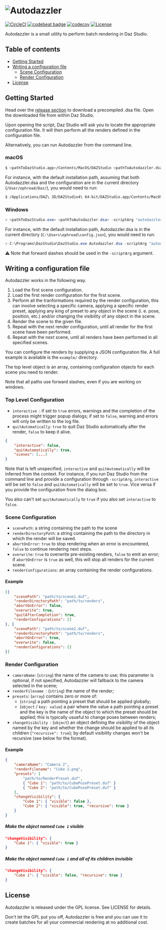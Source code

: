 # ![Autodazzler](https://i.imgur.com/KgX7eIm.jpg)

[![CircleCI](https://circleci.com/gh/ephread/Autodazzler/tree/master.svg?style=shield)](https://circleci.com/gh/ephread/Autodazzler/tree/master)
[![codebeat badge](https://codebeat.co/badges/0ca53387-6f52-4349-8b41-b02fd7ae0786)](https://codebeat.co/projects/github-com-ephread-autodazzler-master)
[![codecov](https://codecov.io/gh/ephread/Autodazzler/branch/master/graph/badge.svg)](https://codecov.io/gh/ephread/Autodazzler)
[![License](https://img.shields.io/badge/license-GPL-green.svg)](https://github.com/ephread/autodazzler/blob/master/LICENSE.md)

Autodazzler is a small utility to perform batch rendering in Daz Studio.

## Table of contents

  * [Getting Started](#getting-started)
  * [Writing a configuration file](#writing-a-configuration-file)
  	* [Scene Configuration](#scene-configuration)
  	* [Render Configuration](#render-configuration)
  * [License](#license)

## Getting Started

Head over the [release section](https://github.com/ephread/Autodazzler/releases) to download a precompiled .dsa file. Open the downloaded file from within Daz Studio.

Upon opening the script, Daz Studio will ask you to locate the appropriate configuration file. It will then perform all the renders defined in the configuration file.

Alternatively, you can run Autodazzler from the command line.

### macOS

```bash
$ <pathToDazStudio.app>/Contents/MacOS/DAZStudio <pathToAutodazzler.dsa> -scriptArg "autodazzlerConfigPath='<pathToConfigurationPath.json>'"
```
For instance, with the default installation path, assuming that both Autodazzler.dsa and the configuration are in the current directory (`/User/ephread/Daz/`), you would need to run:

```bash
$ /Applications/DAZ\ 3D/DAZStudio4\ 64-bit/DAZStudio.app/Contents/MacOS/DAZStudio Autodazzler.dsa -scriptArg "autodazzlerConfigPath='/User/ephread/Daz/config.json'"
```

### Windows

```powershell
> <pathToDazStudio.exe> <pathToAutodazzler.dsa> -scriptArg "autodazzlerConfigPath='<pathToConfigurationPath.json>'"
```

For instance, with the default installation path, Autodazzler.dsa is in the current directory (`C:\Users\ephread\config.json`), you would need to run:


```powershell
> C:\Programs\DazStudio\DazStudio.exe Autodazzler.dsa -scriptArg "autodazzlerConfigPath='C:/Users/ephread/config.json'"
```

⚠️ Note that forward slashes should be used in the `-scriptArg` argument.

## Writing a configuration file

Autodazzler works in the following way.

1. Load the first scene configuration.
2. Load the first render configuration for the first scene.
3. Perform all the tranformations required by the render configuration, this can involve selecting a specific camera, applying a specific render preset, applying any king of preset to any object in the scene (i. e. pose, position, etc.) and/or changing the visibility of any object in the scene.
4. Render the scene to the given file.
5. Repeat with the next render configuration, until all render for the first scene have been performed.
6. Repeat with the next scene, until all renders have been performed in all specified scenes.

You can configure the renders by supplying a JSON configuration file. A full example is available is the `example/` directory.

The top level object is an array, containing configuration objects for each scene you need to render.

Note that all paths use forward slashes, even if you are working on windows.

### Top Level Configuration

- `interactive `: if set to `true` errors, warnings and the completion of the process might trigger popup dialogs; if set to `false`, warning and errors will only be written to the log file.
- `quitAutomatically`: `true` to quit Daz Studio automatically after the render, `false` to keep it alive.

```json
{
    "interactive": false,
    "quitAutomatically": true,
    "scenes": [...]
}
```

Note that is left unspecified, `interactive` and `quitAutomatically` will be inferred from the context. For instance, if you run Daz Studio from the command line and provide a configuration through `-scriptArg`, `interactive` will be set to `false` and `quitAutomatically` will be set to `true`. Vice versa if you provide the configuration from the dialog box.

You also can't set `quitAutomatically` to `true` if you also set `interactive` to `false`.

### Scene Configuration

- `scenePath`: a string containing the path to the scene
- `renderDirectoryPath`: a string containing the path to the directory in which the render will be saved.
- `abortOnError`: `true` to stop rendering when an error is encountered, `false` to continue rendering next steps.
- `overwrite`: `true` to overwrite pre-existing renders, `false` to emit an error; if `abortOnError` is `true` as well, this will stop all renders for the current scene.
- `renderConfigurations`: an array containing the render configurations.

#### Example

```json
[{
    "scenePath": "path/to/scene1.duf",
    "renderDirectoryPath": "path/to/renders",
    "abortOnError": false,
    "overwrite": true,
    "quitAfterCompletion": true,
    "renderConfigurations": []
}, {
    "scenePath": "path/to/scene2.duf",
    "renderDirectoryPath": "path/to/renders",
    "abortOnError": true,
    "overwrite": false,
    "renderConfigurations": []
}]
```

### Render Configuration

- `cameraName`: (`string`) the name of the camera to use; this parameter is optional, if not specified, Autodazzler will fallback to the camera selected in the scene;
- `renderFilename `: (`string`) the name of the render;
- `presets`: (`array`) contains zero or more of:
    - (`string`) a path pointing a preset that should be applied globally;
    - (`object` / `key: value`) a pair where the value a path pointing a preset and the key is the name of the object to which the preset should be applied; this is typically usueful to change poses between renders;
- `changeVisibility `: (`object`) an object defining the visibility of the object named by the key and whether the change should be applied to all its children (`"recursive": true`); by default visibility changes won't be recursive (see below for the format).

#### Example

```json
{
    "cameraName": "Camera 2",
    "renderFilename": "Cube 2.png",
    "presets": [
        "path/to/RenderPreset.duf",
        { "Cube 1": "path/to/CubePosePreset.duf" }
        { "Cube 2": "path/to/CubePosePreset.duf" }
    ],
    "changeVisibility": {
        "Cube 1": { "visible": false },
        "Cube 2": { "visible": true, "recursive": true }
    }
}
```

##### Make the object named `Cube 1` visible

```json
"changeVisibility": {
    "Cube 1": { "visible": true }
}
```

##### Make the object named `Cube 1` and all of its children invisible

```json
"changeVisibility": {
    "Cube 1": { "visible": false, "recursive": true }
}
```

## License

Autodazzler is released under the GPL license. See LICENSE for details.

Don't let the GPL put you off, Autodazzler is free and you can use it to create batches for all your commercial rendering at no additional cost.